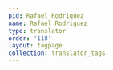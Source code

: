 ```yaml
---
pid: Rafael_Rodriguez
name: Rafael Rodriguez
type: translator
order: '118'
layout: tagpage
collection: translator_tags
---
```

